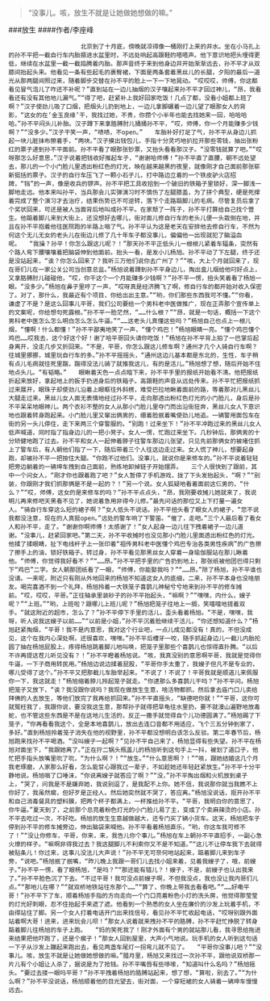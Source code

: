 > “没事儿。咳，放生不就是让她做她想做的嘛。”

###放生
####作者/李座峰

						北京到了十月底，傍晚就凉得像一桶刚打上来的井水。坐在小马扎上的孙不平把一截自行车内胎摁进水盆里时，不远处响起高跟鞋的嗒嗒声。他下意识地把头埋得更低，继续在水盆里一截一截捣腾着内胎。那声音终于来到他身边并开始渐渐远去，孙不平才从双膝间抬起头来。他看见一条有些起毛的裹臀裙，下面是两条套着黑丝儿的长腿，夕阳的最后一道光从那两腿间照过来，随着脚步交替在孙不平的脸上一下一下地晃动。“哎哎哎，师傅，你这都看见冒气泡儿了咋还不补呢？”直到站在一边儿抽烟的汉子嚷起来孙不平才回过神儿，“昂，我看看还有没有其他地儿漏气。”“得了吧，赶紧补上我好回家吃饭！几点了都，没看小姐都上班了啊？”汉子使劲儿吸了口烟，把烟头儿扔到地上，一边儿拿脚碾着一边儿望了眼那女人的背影，“这女的在‘金玉良缘’干，我找过她，不贵，你攒个小半年也能去找她来一回，哈哈哈哈。”孙不平闷头儿补胎。汉子蹲下来拿胳膊肘儿捅捅孙不平，“哎，师傅，你一个月能赚多少钱啊？”“没多少。”汉子干笑一声，“啧啧，不open。”　　车胎补好打足了气，孙不平从身边儿抓起一块儿脏抹布擦着手，“两块。”汉子摸出钱包儿，手指十分灵巧地扒拉开那些零钱，抽出张粉红的票子递到孙不平面前。孙不平看了眼那张钞票，又抬头看看那汉子。“没零钱就算了吧。”“哎呀那怎么好意思，”汉子说着把钱收好推起车子，“谢谢哈师傅！”孙不平直了直腰，朝不远处望去，那儿的一个小门脸儿里透出粉红色的灯光，映在越来越黑的夜里，就像刚才自己面前那张崭新挺括的票子。汉子的自行车压飞了一颗小石子儿，打中路边立着的一个铁皮驴火店招牌，“铛”的一声，像是收兵的锣声。孙不平把工具收拾到一个破旧的铁箱子里锁好，深一脚浅一脚地走远。他本来叫孙平，当兵那会儿实弹演习时不慎伤了左腿膝盖，为了拼个典型，硬是死撑着完成了整个演习才去治疗，结果伤势已不可逆转，落下个走路踮脚儿的毛病。尽管复员后拿了个奖状回来，可还是被人当面背后地叫成孙不平。在家颓了一阵子，孙不平打算给自己找个营生。他踮着脚儿来到大街上，还没想好去哪儿，街对面儿修自行车的老头儿便一头栽倒在地，并且在孙不平抱着他往医院跑的半路上咽了气。孙不平认为这是老天在安排他去修自行车，不然为何这个无儿无女的老头儿在街边儿修了几十年车子都没事儿，偏偏他一出现就犯了脑溢血呢。　　“我操？孙平！你怎么跟这儿呢？！”那天孙不平正低头儿一根根儿紧着车辐条，突然有个路人弯下腰嚷嚷着把脑袋伸到他面前。抬头一看，是发小儿杨旭。孙不平动了下左腿，终于还是没站起来，“诶？你怎么回来了？我听三万他们说你去广州了？”“咳，大上个月就回来了，现在哥们儿在一家公关公司当创意总监。”杨旭说着蹲到孙不平身边儿，掏出盒儿烟给他叼好点上，又拿胳膊肘儿碰碰他，“哎，你干这个一个月能赚多少钱啊？”孙不平一愣，扭头笑着看了杨旭一眼。“没多少。”杨旭在鼻子里哼了一声，“哎呀真是经济腾飞了啊，修自行车的都开始对收入保密了。对了，那什么，我最近有个项目，你给出出主意。”“哟，你们那些东西我可不懂。”“你看，谦虚了不是？是这么回事儿平哥，我们公司要给一个男科老中医做推广，现在正弄那个宣传单上的文案呢，你给想句死露根。”孙不平一脸茫然，“……什么根？”“昂，就是一句话，概括一下这个男科老中医怎么怎么明白怎么怎么牛逼。”“……这老头儿真懂这些吗？”杨旭自己也点上一根儿烟，“懂啊！什么都懂！”孙不平鄙夷地笑了一声，“懂个鸡巴！”杨旭眼睛一亮。“懂个鸡巴懂个鸡巴……哎我去，这个好这个好！谢了哈平哥回头请你吃饭！”杨旭在孙不平背上拍了一巴掌后起身离开，没走几步又折回来。“不是，平哥，你怎么跟这儿修车啊？通州才几个人骑自行车啊？往城里挪挪，城里玩自行车的多。”孙不平摇摇头，“通州这边儿基本都是东北的，生性，车子稍有点儿毛病就往死里踹，踹得没法儿骑了就推我这儿，有的是活儿。”杨旭想了想，随后开始不住地点头儿。“有韬略。”　　眼瞅着天色一点点暗下来，孙不平手里的报纸开始看不清。他把报纸折起来放好，拿起地上的扳手扔进身后的铁箱子。高跟鞋的声音从远处传来。孙不平忙把报纸抓过来展开，眼珠子却使劲儿沿着上眼眶往外斜楞，难受巴拉地瞅着面前的路，等着那对儿黑丝儿大腿走过来。黑丝儿女人面无表情地经过孙不平，走向那透出粉红色灯光的小门脸儿，身后是孙不平呆呆地眼神儿。两个衣衫不整的女人从那小门脸儿里夺门而出沿街狂奔，黑丝儿女人下意识地也跟着转身跑起来。小门脸儿里又窜出俩男的，绷着脸抿着嘴使劲儿地追。一辆警用面包车在街的另一头儿停住，走下来两三个穿警服的。“别跑！过来坐下！”孙不平冲跑过来的黑丝儿女人低声喊道，同时指了指身边儿的一把小凳子。女人一愣，忙跑过来坐下。几秒钟后，那俩男的十分矫健地跑了过去。孙不平和女人一起伸着脖子往警车那边儿张望，只见先前那俩女的被堵住抓上了警车后，有人朝他们指了一下，随后带着三个人往这边走过来。女人慌了神儿，想要起身跑，却被孙不平一把按住大腿。“你跑不过他们。没事儿，就说你是来修车的。”孙不平说着轻轻把旁边躺着的一辆坤车拽到自己面前，熟练地卸掉链子开始摆弄。　　三个人很快到了跟前，其中一个问女人，“刚才你也跟着跑了吧？”女人暂停了手机游戏，拢了下头发抬起头，“啊？”“别装，你跟刚才我们抓那俩是不是一起的？！”另一个说。女人狐疑地看着面前这仨男的，“什么？”“哎，师傅，这女的是来修车的吗？”孙不平点点头，“昂，我刚要收摊儿她就来了，我说明儿再来修吧天黑看不见了，她说着急用非得今儿修。”最先问话的那位又上下打量一遍女人。“骑自行车穿这么短的裙子啊？”女人低头不说话。孙不平扭头看了眼女人的裙子，“您不说我都没注意，现在的人真挺open。”远处的警车响了下警笛。“催了，走吧。”三个人最后看了看女人和孙不平，走了。“谢谢你啊师傅！太感谢了！”女人起身一边儿往下拽着裙子一边儿道谢。“没事儿，赶紧回家吧。”第二天，孙不平收摊时也没见那小门脸儿里面透出粉红色的灯光。他揉了揉眼睛，扯下电线杆子上一张印着“祖传男科老中医懂个鸡巴专治各类男性疾病”的广告擦了擦手上的油，锁好铁箱子。转过身，孙不平看见那黑丝女人穿着一身瑜伽服站在那儿瞅着他。“师傅，你觉得我好看不？”“……昂。”孙不平把手里的广告扔到地上，那张纸被他团巴得只剩下“鸡巴”二字。女人朝那团纸看了一眼，“师傅，你能娶我吗？”“……昂。”除了杨旭，孙不平谁也没请。一来呢，附近只有刚从外地回来的杨旭不知道这女人的底细，二来，孙不平本身也没啥朋友。喝完喜酒不到一个礼拜，杨旭拎着一大铁笼子喜鹊儿神秘兮兮地来到孙不平的修车摊前。“哎，哎哎，平哥。”正往轴承里装砂子的孙不平抬起头，“嘛啊？”“嘿嘿，内什么，嫂子呢？”“上班。”“哟，上班啦？跟哪儿上班儿呢？”杨旭把笼子往地上一搁，笑嘻嘻地搓着双手。“就这附近的超市，怎么了？”孙不平停下手里的活儿，歪头看着杨旭。“不是，嘿嘿，我呀，听人说我这嫂子以前……”“以前是小姐，”孙不平沉着脸继续干活儿，“你还想知道什么？”杨旭赶紧掏烟，“平哥！我不是内意思，我对这个行业吧，一点儿成见都没有！真的，不但没成见，这个在我内心深处啊，还很喜欢，嘿嘿。”孙不平后槽牙一咬，随手抓起身边儿一截儿内胎抡圆了抽在杨旭屁股上，疼得杨旭跳着脚儿地叫唤，把笼子里那些个喜鹊儿也惊得直扑腾。“以后不许再提这茬儿听见没有？！”孙不平瞪着杨旭说。“咳，我真没别的意思啊平哥，我就是觉得你牛逼，一下子商用转民用。”杨旭边说边揉着屁股，“平哥你手太重了，我嫂子但凡不是专业的，哪儿受得了这个。”孙不平又把那截儿车胎举起来。“不说了！不说了！平哥我就是顺道儿来佩服你一下，我这就走！”杨旭缩着脖儿拎起笼子就走。“你逮那么多喜鹊儿干吗？”孙不平问。杨旭把笼子又放下，“诶？我没跟你说吗？我现在做放生生意，啥活物都抓，然后拿去庙门口儿卖给拜佛的人去放生，等他们放完了我再给抓回来。”孙不平直摇头，“缺德吧你就！”“平哥，这你可就冤枉我了，我跟你说，要没我这生意，那帮孙子就得把旱龟往水里扔，要不就漫山遍野地放毒蛇，也不管这些东西是不是在这地儿生活的，反正一撒手就觉得自个儿功德圆满了。”杨旭踢了下笼子，“你再看看我这个，全是本地喜鹊儿，放出去连口音都不用适应，飞个三五分钟到家了，多好。”直到杨旭拎着笼子消失在他的视野里，孙不平都没想明白该怎么反驳。第二年春节后，杨旭跑来找孙不平喝酒。“没叫嫂子一起啊？”见孙不平自己来了，杨旭显得有些失望。孙不平在杨旭对面坐下，“我跟她离了。”正在拧二锅头瓶盖儿的杨旭听到这句手上一抖，被划了道口子，他忙把手指头放嘴里吮了吮，“为什么啊？！”“放生。”“什么意思啊？！”“咳，跟她结婚这几个月我老琢磨，人家那么好看，怎么能甘心跟我过一辈子，不如趁她还年轻赶紧放生。”孙不平十分平静地说。杨旭咽了口唾沫，“你说离嫂子就答应了啊？”“没，”孙不平掏出烟和火机放到桌子上，“哭了，问我是不是嫌弃她，我说别逗了，是我配不上你。她不信，我说那你就当我瞧不上你好了，我虽然瘸，但好歹是正经人。然后她突然就不哭了，答应离。”杨旭没说话，抠开孙不平和自己消毒餐具的塑料膜，把两个杯子都满上，一杯推给孙不平。“平哥，我明白你的意思了，你牛逼。”夏天到了，之前那个总亮着粉色灯光的小门脸儿易了主，变成了个卖麻辣烫的小店。孙不平去吃过一次，不好吃。杨旭的放生生意越做越大，还专门买了辆小货车。这天，杨旭把车子停到孙不平的修车摊旁边，伸出脑袋来喊他。孙不平看着杨旭直乐，“哟，你这车我可修不了！”“没让你修车，平哥，你来，来，我告儿你个事儿。”杨旭在车上朝孙不平直招手，一副心急火燎的样子。“嘛啊非得我过去？我这腿脚儿不利索你又不是不知道。”“这儿不让停车我下去就得被贴条儿！你过来，这事儿没法儿大声说！”孙不平无可奈何地站起来，踮着脚儿来到车子旁，“说吧。”杨旭抿了抿嘴，“昨儿晚上我跟一哥们儿去找小姐来着，见着我嫂子了，哦，前嫂子。”孙不平一愣，看了眼杨旭，“是吗？”“那还能有错儿？！嫂子，不是，前嫂子也认出我来了。”孙不平脸色沉了下去。“不过平哥！我可没点前嫂子啊，不但我没点，我也没让我内哥们儿点。”“那地儿在哪？”“就双桥地铁站往东那个……”“算了，你晚上带我去看看吧。”“……好嘞平哥！”孙不平下了车，顺着杨旭手指的方向走向一个门口亮着粉色小灯的洗头房，他觉得那莹莹的灯光好刺眼，忍不住抬起手来遮了遮。他看到一个熟悉的女人坐在廉价的沙发上玩着手机，不由得站住了脚。另一个女人打着电话开门出来找信号，看见孙不平忙收起电话，“哎呀别跟外面站着啊大哥！进来，进来玩会儿呗！”那女人说着就来拽孙不平的胳膊，孙不平赶忙挣脱了转身踮着脚儿往杨旭的车子上跑。　　“妈的笑死我了！刚才外面有个男的就站那儿看，我寻思给拖进来结果把他吓跑了，还是个瘸子！”那女人回到屋里，大声小气地说。玩手机的女人听到这句话一下子从沙发上蹦起来跑出去，看见两盏车尾灯一拐弯儿就不见了。　　“平哥你没事儿吧？”“没事儿。咳，放生不就是让她做她想做的嘛。”腊月里，杨旭又来找过一次孙不平，跟他说双桥那一片儿有个小姐让人杀了，据说是为了抢钱。孙不平嘴唇有些哆嗦，“知道叫什么名吗？”杨旭摇头。“要过去搂一眼吗平哥？”孙不平拽着杨旭的胳膊站起来，想了想，“算啦，别去了。”“为什么啊？”孙不平没说话，杨旭顺着他的目光望去，街对面，一个穿短裙的女人骑着一辆坤车慢慢远去。			  		